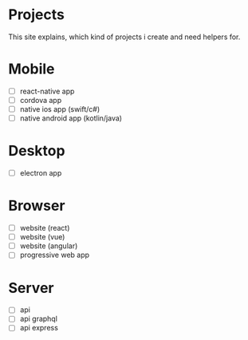 # Projects
This site explains, which kind of projects i create and need helpers for.

# Mobile
* [ ] react-native app
* [ ] cordova app
* [ ] native ios app (swift/c#)
* [ ] native android app (kotlin/java)

# Desktop
* [ ] electron app

# Browser
* [ ] website (react)
* [ ] website (vue)
* [ ] website (angular)
* [ ] progressive web app

# Server
* [ ] api
* [ ] api graphql
* [ ] api express
